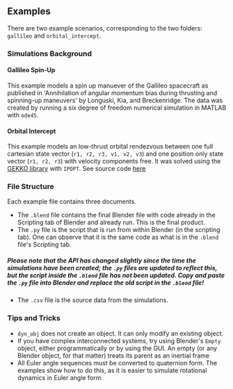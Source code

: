 ## Examples

There are two example scenarios, corresponding to the two folders: ```gallileo``` and ```orbital_intercept```. 

### Simulations Background

#### Gallileo Spin-Up
This example models a spin up manuever of the Gallileo spacecraft as published in 'Annihilation of angular momentum bias during thrusting and spinning-up maneuvers' 
by Longuski, Kia, and Breckenridge. The data was created by running a six degree of freedom numerical simulation in MATLAB with ```ode45```. 

#### Orbital Intercept
This example models an low-thrust orbital rendezvous between one full cartesian state vector (```r1, r2, r3, v1, v2, v3```) and one position only state vector (```r1, r2, r3```) with velocity components free. It was solved using the [GEKKO library](https://gekko.readthedocs.io/en/latest/) with ```IPOPT```. See source code [here](https://github.com/jerryvarghese1/orbital_intercept)

### File Structure
Each example file contains three documents. 
- The ```.blend``` file contains the final Blender file with code already in the Scripting tab of Blender and already run. This is the final product. 
- The ```.py``` file is the script that is run from within Blender (in the scripting tab). One can observe that it is the same code as what is in the ```.blend``` file's Scripting tab. 
##### Please note that the API has changed slightly since the time the simulations have been created; the ```.py``` files are updated to reflect this, but the script inside the ```.blend``` file has not been updated. Copy and paste the ```.py``` file into Blender and replace the old script in the ```.blend``` file!
- The ```.csv``` file is the source data from the simulations.

### Tips and Tricks
- ```dyn_obj``` does not create an object. It can only modify an existing object. 
- If you have complex interconnected systems, try using Blender's ```Empty``` object, either programmatically or by using the GUI. An empty (or any Blender object, for that matter) treats its parent as an inertial frame
- All Euler angle sequences must be converted to quaternion form. The examples show how to do this, as it is easier to simulate rotational dynamics in Euler angle form.
